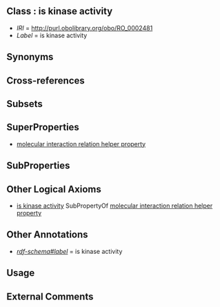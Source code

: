 
## Class : is kinase activity

 * *IRI* = http://purl.obolibrary.org/obo/RO_0002481
 * *Label* = is kinase activity

## Synonyms


## Cross-references


## Subsets


## SuperProperties

 * [molecular interaction relation helper property](../../RO/64/RO_0002564.md)

## SubProperties


## Other Logical Axioms

 * [is kinase activity](../../RO/81/RO_0002481.md) SubPropertyOf [molecular interaction relation helper property](../../RO/64/RO_0002564.md)

## Other Annotations

 * *[rdf-schema#label](../../el/rdf-schema#label.md)* = is kinase activity

## Usage


## External Comments

